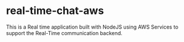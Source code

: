 # real-time-chat-aws
This is a Real time application built with NodeJS using AWS Services to support the Real-Time communication backend.
